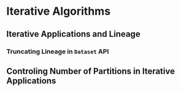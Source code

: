 # Iterative Algorithms

## Iterative Applications and Lineage

### Truncating Lineage in `Dataset` API

## Controling Number of Partitions in Iterative Applications

